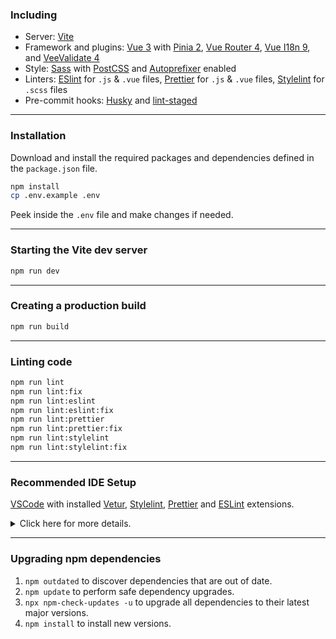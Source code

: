 ### Including

-   Server: [Vite](https://vitejs.dev/)
-   Framework and plugins: [Vue 3](https://v3.vuejs.org/) with [Pinia 2](https://pinia.vuejs.org/), [Vue Router 4](https://next.router.vuejs.org/), [Vue I18n 9](https://vue-i18n.intlify.dev/), and [VeeValidate 4](https://vee-validate.logaretm.com/v4/)
-   Style: [Sass](https://sass-lang.com/) with [PostCSS](https://postcss.org/) and [Autoprefixer](https://github.com/postcss/autoprefixer) enabled
-   Linters: [ESlint](https://eslint.org/) for `.js` & `.vue` files, [Prettier](https://prettier.io/) for `.js` & `.vue` files, [Stylelint](https://stylelint.io/) for `.scss` files
-   Pre-commit hooks: [Husky](https://typicode.github.io/husky/) and [lint-staged](https://github.com/okonet/lint-staged)

---

### Installation

Download and install the required packages and dependencies defined in the `package.json` file.

```bash
npm install
cp .env.example .env
```

Peek inside the `.env` file and make changes if needed.

---

### Starting the Vite dev server

```bash
npm run dev
```

---

### Creating a production build

```bash
npm run build
```

---

### Linting code

```bash
npm run lint
npm run lint:fix
npm run lint:eslint
npm run lint:eslint:fix
npm run lint:prettier
npm run lint:prettier:fix
npm run lint:stylelint
npm run lint:stylelint:fix
```

---

### Recommended IDE Setup

[VSCode](https://code.visualstudio.com/) with installed [Vetur](https://marketplace.visualstudio.com/items?itemName=octref.vetur), [Stylelint](https://marketplace.visualstudio.com/items?itemName=stylelint.vscode-stylelint), [Prettier](https://marketplace.visualstudio.com/items?itemName=esbenp.prettier-vscode) and [ESLint](https://marketplace.visualstudio.com/items?itemName=dbaeumer.vscode-eslint) extensions.

<details>
<summary>Click here for more details.</summary>

Open your VSCode `settings.json` file (`CTRL` + `SHIFT` + `P` and `Preferences: Open Settings (JSON)`) and make sure to have these settings:

```json
{
    "[javascript]": {
        "editor.defaultFormatter": "esbenp.prettier-vscode"
    },
    "[json]": {
        "editor.defaultFormatter": "esbenp.prettier-vscode"
    },
    "[typescript]": {
        "editor.defaultFormatter": "esbenp.prettier-vscode"
    },
    "[vue]": {
        "editor.defaultFormatter": "octref.vetur"
    },
    "css.lint.duplicateProperties": "warning",
    "css.validate": false,
    "less.validate": false,
    "scss.validate": false,
    "editor.codeActionsOnSave": {
        "source.fixAll.stylelint": true
    },
    "editor.formatOnPaste": true,
    "editor.formatOnSave": true,
    "html.format.enable": false,
    "html.format.endWithNewline": true,
    "html.format.wrapLineLength": 0,
    "prettier.jsxSingleQuote": true,
    "prettier.printWidth": 120,
    "prettier.singleQuote": true,
    "prettier.tabWidth": 4,
    "stylelint.snippet": ["css", "less", "postcss", "scss"],
    "stylelint.validate": ["css", "less", "postcss", "scss"],
    "typescript.updateImportsOnFileMove.enabled": "always",
    "vetur.experimental.templateInterpolationService": true,
    "vetur.format.options.tabSize": 4,
    "vetur.format.scriptInitialIndent": true,
    "vetur.format.styleInitialIndent": true,
    "vetur.validation.template": false
}
```

</details>

---

### Upgrading npm dependencies

1. `npm outdated` to discover dependencies that are out of date.
1. `npm update` to perform safe dependency upgrades.
1. `npx npm-check-updates -u` to upgrade all dependencies to their latest major versions.
1. `npm install` to install new versions.
